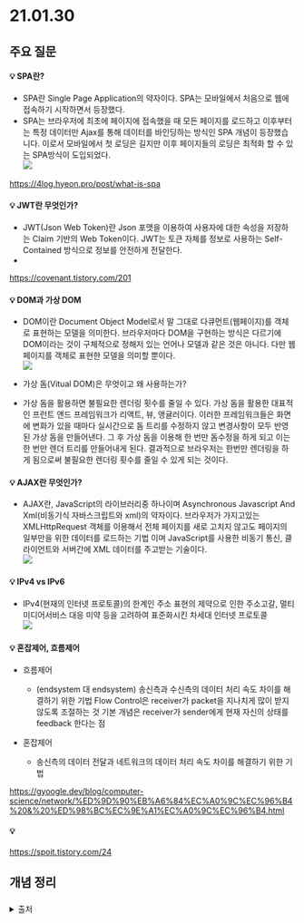 # 21.01.30

## 주요 질문

#### 💡 SPA란?
   * SPA란 Single Page Application의 약자이다. SPA는 모바일에서 처음으로 웹에 접속하기 시작하면서 등장했다.
   * SPA는 브라우저에 최초에 페이지에 접속했을 때 모든 페이지를 로드하고 이후부터는 특정 데이터만 Ajax를 통해 데이터를 바인딩하는 방식인 SPA 개념이 등장했습니다. 이로서 모바일에서 첫 로딩은 길지만 이후 페이지들의 로딩은 최적화 할 수 있는 SPA방식이 도입되었다.<br> <img src = "https://img1.daumcdn.net/thumb/R1280x0/?scode=mtistory2&fname=https%3A%2F%2Fblog.kakaocdn.net%2Fdn%2FyeVI0%2FbtqAuxjE90E%2FaSvIAP4WzO0yNEIc1eEG11%2Fimg.png"><br>

   https://4log.hyeon.pro/post/what-is-spa

#### 💡 JWT란 무엇인가?
   * JWT(Json Web Token)란 Json 포맷을 이용하여 사용자에 대한 속성을 저장하는 Claim 기반의 Web Token이다. JWT는 토큰 자체를 정보로 사용하는 Self-Contained 방식으로 정보를 안전하게 전달한다.
   * 
   https://covenant.tistory.com/201

#### 💡 DOM과 가상 DOM
   * DOM이란 Document Object Model로서 말 그대로 다큐먼트(웹페이지)를 객체로 표현하는 모델을 의미한다. 브라우저마다 DOM을 구현하는 방식은 다르기에 DOM이라는 것이 구체적으로 정해저 있는 언어나 모델과 같은 것은 아니다. 다만 웹페이지를 객체로 표현한 모델을 의미할 뿐이다. <br><img src = "https://img1.daumcdn.net/thumb/R1280x0/?scode=mtistory2&fname=https%3A%2F%2Fblog.kakaocdn.net%2Fdn%2FcLx0Fj%2FbtqzEC7eCe7%2FpOWQArZDNwHiQrvrdTDqdk%2Fimg.png"><br>
   * 가상 돔(Vitual DOM)은 무엇이고 왜 사용하는가?

   *  가상 돔을 활용하면 불필요한 렌더링 횟수를 줄일 수 있다. 가상 돔을 활용한 대표적인 프런트 앤드 프레임워크가 리액트, 뷰, 앵귤러이다. 이러한 프레임워크들은 화면에 변화가 있을 때마다 실시간으로 돔 트리를 수정하지 않고 변경사항이 모두 반영된 가상 돔을 만들어낸다. 그 후 가상 돔을 이용해 한 번만 돔수정을 하게 되고 이는 한 번만 렌더 트리를 만들어내게 된다. 결과적으로 브라우저는 한번만 렌더링을 하게 됨으로써 불필요한 렌더링 횟수를 줄일 수 있게 되는 것이다.

#### 💡 AJAX란 무엇인가?
   * AJAX란, JavaScript의 라이브러리중 하나이며 Asynchronous Javascript And Xml(비동기식 자바스크립트와 xml)의 약자이다. 브라우저가 가지고있는 XMLHttpRequest 객체를 이용해서 전체 페이지를 새로 고치지 않고도 페이지의 일부만을 위한 데이터를 로드하는 기법 이며 JavaScript를 사용한 비동기 통신, 클라이언트와 서버간에 XML 데이터를 주고받는 기술이다.<br><img src="https://media.vlpt.us/post-images/surim014/233bbf90-2d60-11ea-a24d-4f910e80580b/image.png"><br>
   

#### 💡 IPv4 vs IPv6
   *  IPv4(현재의 인터넷 프로토콜)의 한계인  주소 표현의 제약으로 인한  주소고갈, 멀티미디어서비스 대응 미약 등을 고려하여 표준화시킨 차세대 인터넷 프로토콜<br><img src = "https://files.itworld.co.kr/archive/image/2016/10/%EC%8A%A4%ED%81%AC%EB%A6%B0%EC%83%B7%202017-08-01%20%EC%98%A4%ED%9B%84%205_39_26.jpg"><br>

#### 💡 혼잡제어, 흐름제어
   * 흐름제어 
     * (endsystem 대 endsystem) 송신측과 수신측의 데이터 처리 속도 차이를 해결하기 위한 기법 Flow Control은 receiver가 packet을 지나치게 많이 받지 않도록 조절하는 것 기본 개념은 receiver가 sender에게 현재 자신의 상태를 feedback 한다는 점

   * 혼잡제어
     * 송신측의 데이터 전달과 네트워크의 데이터 처리 속도 차이를 해결하기 위한 기법

https://gyoogle.dev/blog/computer-science/network/%ED%9D%90%EB%A6%84%EC%A0%9C%EC%96%B4%20&%20%ED%98%BC%EC%9E%A1%EC%A0%9C%EC%96%B4.html

#### 💡

https://spoit.tistory.com/24

## 개념 정리

### 
   <details markdown="1">
      <summary>출처</summary>
      [1] : https://kamang-it.tistory.com/entry/Webhttp%ED%86%B5%EC%8B%A0%EC%9D%84-%EC%9D%B4%EC%9A%A9%ED%95%9C-%EC%96%91%EB%B0%A9%ED%96%A5-%ED%86%B5%EC%8B%A0%EA%B8%B0%EB%B2%95-long-polling <br>
      [2] : https://m.blog.naver.com/PostView.nhn?blogId=youreme&logNo=110162110369&proxyReferer=https:%2F%2Fwww.google.com%2F
      [3] : https://lkhlkh23.tistory.com/121
  </details>
